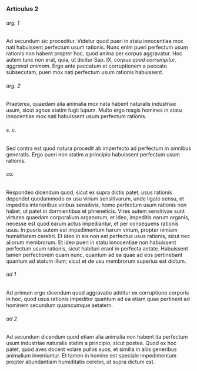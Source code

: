 ### Articulus 2

###### arg. 1
Ad secundum sic proceditur. Videtur quod pueri in statu innocentiae mox nati habuissent perfectum usum rationis. Nunc enim pueri perfectum usum rationis non habent propter hoc, quod anima per corpus aggravatur. Hoc autem tunc non erat, quia, ut dicitur Sap. IX, *corpus quod corrumpitur, aggravat animam*. Ergo ante peccatum et corruptionem a peccato subsecutam, pueri mox nati perfectum usum rationis habuissent.

###### arg. 2
Praeterea, quaedam alia animalia mox nata habent naturalis industriae usum, sicut agnus statim fugit lupum. Multo ergo magis homines in statu innocentiae mox nati habuissent usum perfectum rationis.

###### s. c.
Sed contra est quod natura procedit ab imperfecto ad perfectum in omnibus generatis. Ergo pueri non statim a principio habuissent perfectum usum rationis.

###### co.
Respondeo dicendum quod, sicut ex supra dictis patet, usus rationis dependet quodammodo ex usu virium sensitivarum, unde ligato sensu, et impeditis interioribus viribus sensitivis, homo perfectum usum rationis non habet, ut patet in dormientibus et phreneticis. Vires autem sensitivae sunt virtutes quaedam corporalium organorum, et ideo, impeditis earum organis, necesse est quod earum actus impediantur, et per consequens rationis usus. In pueris autem est impedimentum harum virium, propter nimiam humiditatem cerebri. Et ideo in eis non est perfectus usus rationis, sicut nec aliorum membrorum. Et ideo pueri in statu innocentiae non habuissent perfectum usum rationis, sicut habituri erant in perfecta aetate. Habuissent tamen perfectiorem quam nunc, quantum ad ea quae ad eos pertinebant quantum ad statum illum; sicut et de usu membrorum superius est dictum.

###### ad 1
Ad primum ergo dicendum quod aggravatio additur ex corruptione corporis in hoc, quod usus rationis impeditur quantum ad ea etiam quae pertinent ad hominem secundum quamcumque aetatem.

###### ad 2
Ad secundum dicendum quod etiam alia animalia non habent ita perfectum usum industriae naturalis statim a principio, sicut postea. Quod ex hoc patet, quod aves docent volare pullos suos, et similia in aliis generibus animalium inveniuntur. Et tamen in homine est speciale impedimentum propter abundantiam humiditatis cerebri, ut supra dictum est.

